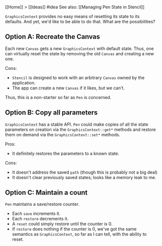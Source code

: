 [[Home]] > [[Ideas]] #idea   See also: [[Managing Pen State in Stencil]]

`GraphicsContext` provides no easy means of resetting its state to its defaults.  And yet, we'd like to be able to do that.  What are the possibilities?

## Option A: Recreate the Canvas

Each new `Canvas` gets a new `GraphicsContext` with default state.  Thus, one can virtually reset the state by removing the old `Canvas` and creating a new one.

Cons:

- `Stencil` is designed to work with an arbitrary `Canvas` owned by the application.
- The app can create a new `Canvas` if it likes, but we can't.

Thus, this is a non-starter so far as `Pen` is concerned.

## Option B: Copy all parameters

`GraphicsContext` has a stable API.  `Pen` could make copies of all the state parameters on creation via the `GraphicsContext::get*` methods and restore them on demand via the `GraphicsContext::set*` methods.

Pros:

- It definitely restores the parameters to a known state.

Cons:

- It doesn't address the saved `path` (though this is probably not a big deal)
- It doesn't clear previously saved states; looks like a memory leak to me.

## Option C: Maintain a count

`Pen` maintains a save/restore counter.

- Each `save` increments it.
- Each `restore` decrements it.
- A `reset` could simply restore until the counter is 0.
- If `restore` does nothing if the counter is 0, we've got the same semantics as `GraphicsContext`, so far as I can tell, with the ability to reset.
